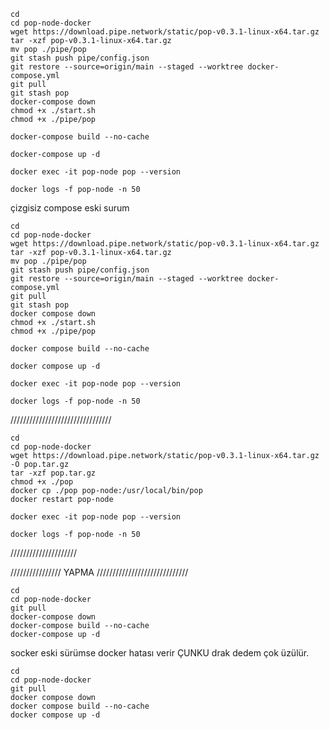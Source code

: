 



```
cd
cd pop-node-docker
wget https://download.pipe.network/static/pop-v0.3.1-linux-x64.tar.gz
tar -xzf pop-v0.3.1-linux-x64.tar.gz
mv pop ./pipe/pop
git stash push pipe/config.json
git restore --source=origin/main --staged --worktree docker-compose.yml
git pull
git stash pop
docker-compose down
chmod +x ./start.sh
chmod +x ./pipe/pop
```
```
docker-compose build --no-cache
```
```
docker-compose up -d
```

```
docker exec -it pop-node pop --version
```
```
docker logs -f pop-node -n 50
```

çizgisiz compose eski surum
```
cd
cd pop-node-docker
wget https://download.pipe.network/static/pop-v0.3.1-linux-x64.tar.gz
tar -xzf pop-v0.3.1-linux-x64.tar.gz
mv pop ./pipe/pop
git stash push pipe/config.json
git restore --source=origin/main --staged --worktree docker-compose.yml
git pull
git stash pop
docker compose down
chmod +x ./start.sh
chmod +x ./pipe/pop
```
```
docker compose build --no-cache
```
```
docker compose up -d
```

```
docker exec -it pop-node pop --version
```
```
docker logs -f pop-node -n 50
```


////////////////////////////////
```
cd
cd pop-node-docker
wget https://download.pipe.network/static/pop-v0.3.1-linux-x64.tar.gz -O pop.tar.gz
tar -xzf pop.tar.gz
chmod +x ./pop
docker cp ./pop pop-node:/usr/local/bin/pop
docker restart pop-node
```
```
docker exec -it pop-node pop --version
```
```
docker logs -f pop-node -n 50
```


/////////////////////

////////////////  YAPMA /////////////////////////////
```
cd
cd pop-node-docker
git pull
docker-compose down
docker-compose build --no-cache
docker-compose up -d
```

socker eski sürümse docker hatası verir ÇUNKU drak dedem çok üzülür.

```
cd
cd pop-node-docker
git pull
docker compose down
docker compose build --no-cache
docker compose up -d
```
